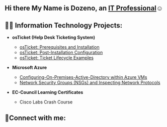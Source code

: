 ## Hi there My Name is Dozeno, an <a href="https://linkedin.com/in/deeburns">IT Professional</a>☺</h1>

<h2>👨‍💻 Information Technology Projects:</h2>

- <b>osTicket (Help Desk Ticketing System)</b>
  - [osTicket: Prerequisites and Installation](https://github.com/DozenoBurns/osticket-prereqs)
  - [osTicket: Post-Installation Configuration](https://github.com/DozenoBurns/osTicket-Post-Installation-Configuration.git)
  - [osTicket: Ticket Lifecycle Examples](https://github.com/DozenoBurns/osTicket-Ticket-Lifecycle-Examples.git)

- <b>Microsoft Azure</b>

    - [Configuring-On-Premises-Active-Directory within Azure VMs](https://github.com/DozenoBurns/Configuring-On-premises-Active-Directory-within-Azure-VMs.git)
  - [Network Security Groups (NSGs) and Inspecting Network Protocols](https://github.com/DozenoBurns/Network-Security-Groups-NSGs-and-Inspecting-Network-Protocols.git)

- <b>EC-Council Learning Certificates</b>
  -  Cisco Labs Crash Course
<h2>🤳Connect with me:</h2>


